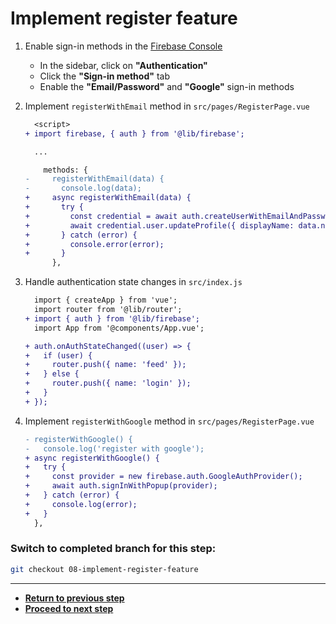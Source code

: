# Implement register feature

1. Enable sign-in methods in the [Firebase Console](https://console.firebase.google.com/)

   - In the sidebar, click on **"Authentication"**
   - Click the **"Sign-in method"** tab
   - Enable the **"Email/Password"** and **"Google"** sign-in methods

1. Implement `registerWithEmail` method in `src/pages/RegisterPage.vue`

   ```diff
     <script>
   + import firebase, { auth } from '@lib/firebase';

     ...

       methods: {
   -     registerWithEmail(data) {
   -       console.log(data);
   +     async registerWithEmail(data) {
   +       try {
   +         const credential = await auth.createUserWithEmailAndPassword(data.email, data.password);
   +         await credential.user.updateProfile({ displayName: data.name });
   +       } catch (error) {
   +         console.error(error);
   +       }
         },
   ```

1. Handle authentication state changes in `src/index.js`

   ```diff
     import { createApp } from 'vue';
     import router from '@lib/router';
   + import { auth } from '@lib/firebase';
     import App from '@components/App.vue';

   + auth.onAuthStateChanged((user) => {
   +   if (user) {
   +     router.push({ name: 'feed' });
   +   } else {
   +     router.push({ name: 'login' });
   +   }
   + });
   ```

1. Implement `registerWithGoogle` method in `src/pages/RegisterPage.vue`

   ```diff
   - registerWithGoogle() {
   -   console.log('register with google');
   + async registerWithGoogle() {
   +   try {
   +     const provider = new firebase.auth.GoogleAuthProvider();
   +     await auth.signInWithPopup(provider);
   +   } catch (error) {
   +     console.log(error);
   +   }
     },
   ```

### Switch to completed branch for this step:

```bash
git checkout 08-implement-register-feature
```

---

- [**Return to previous step**](07-initialize-firebase-project.md)
- [**Proceed to next step**](09-implement-login-feature.md)
